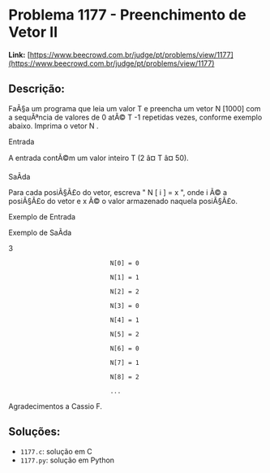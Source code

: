 # Problema 1177 - Preenchimento de Vetor II

**Link:** [https://www.beecrowd.com.br/judge/pt/problems/view/1177](https://www.beecrowd.com.br/judge/pt/problems/view/1177)

## Descrição:
FaÃ§a um programa que leia um valor 
T
 e preencha um vetor 
N
[1000] com a sequÃªncia de valores de 0 atÃ© 
T
-1 repetidas vezes, conforme exemplo abaixo. Imprima o vetor 
N
.




Entrada




A entrada contÃ©m um valor inteiro 
T
 (2 â¤ 
T
 â¤ 50).




SaÃ­da




Para cada posiÃ§Ã£o do vetor, escreva "
N
[
i
] = 
x
", onde 
i
 Ã© a posiÃ§Ã£o do vetor e 
x
 Ã© o valor armazenado naquela posiÃ§Ã£o.












Exemplo de Entrada


Exemplo de SaÃ­da












3







                                N[0] = 0

                                N[1] = 1

                                N[2] = 2

                                N[3] = 0

                                N[4] = 1

                                N[5] = 2

                                N[6] = 0

                                N[7] = 1

                                N[8] = 2

                                ...
                            










Agradecimentos a Cassio F.

## Soluções:
- `1177.c`: solução em C
- `1177.py`: solução em Python
